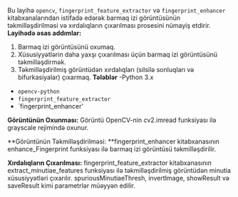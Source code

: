 Bu layihə `opencv`, `fingerprint_feature_extractor` və `fingerprint_enhancer` kitabxanalarından istifadə edərək barmaq izi görüntüsünün təkmilləşdirilməsi və xırdalıqların çıxarılması prosesini nümayiş etdirir.
**Layihədə əsas addımlar:**
  1. Barmaq izi görüntüsünü oxumaq.
  2. Xüsusiyyətlərin daha yaxşı çıxarılması üçün barmaq izi görüntüsünü təkmilləşdirmək.
  3. Təkmilləşdirilmiş görüntüdən xırdalıqları (silsilə sonluqları və bifurkasiyalar) çıxarmaq.
**Tələblər**
-Python 3.x
- `opencv-python`
- `fingerprint_feature_extractor`
- `fingerprint_enhancer'


**Görüntünün Oxunması:** Görüntü OpenCV-nin cv2.imread funksiyası ilə grayscale rejimində oxunur.

**Görüntünün Təkmilləşdirilməsi: **fingerprint_enhancer kitabxanasının enhance_Fingerprint funksiyası ilə barmaq izi görüntüsü təkmilləşdirilir.

**Xırdalıqların Çıxarılması:** fingerprint_feature_extractor kitabxanasının extract_minutiae_features funksiyası ilə təkmilləşdirilmiş görüntüdən minutia xüsusiyyətləri çıxarılır. spuriousMinutiaeThresh, invertImage, showResult və saveResult kimi parametrlər müəyyən edilir.
